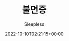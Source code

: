 ---
title: "불면증"
subtitle: "Sleepless"
description: "合作單曲"
icon: "library_music"
weight: 1100000000
date: 2022-10-10T02:21:15+00:00
lastmod: 2022-10-10T02:21:15+00:00
draft: false
images: []
---